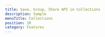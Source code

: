 ```yaml
---
title: Save, Group, Share API in Collections
description: Sample
menuTitle: Collections
position: 10
category: Features
---
```

